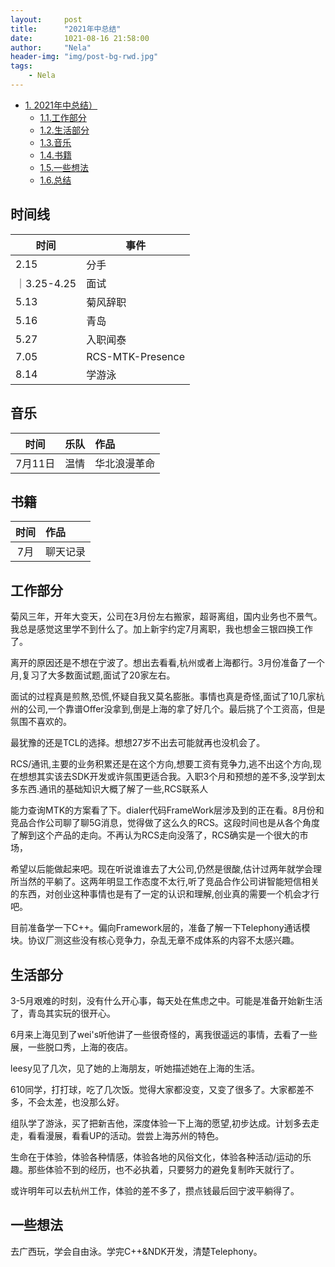 ```yaml
---
layout:     post
title:      "2021年中总结"
date:       1021-08-16 21:58:00
author:     "Nela"
header-img: "img/post-bg-rwd.jpg"
tags:
    - Nela
---
```


<!-- TOC -->

- [1. 2021年中总结）](#1--2021年中总结)
    - [1.1.工作部分](#工作部分)
    - [1.2.生活部分](#生活部分)
    - [1.3.音乐](#音乐)
    - [1.4.书籍](#书籍)
    - [1.5.一些想法](#一些想法)
    - [1.6.总结](#总结)
 
<!-- /TOC -->

## 时间线
  
| 时间      |     事件       |
| -------- | -------------- |
| 2.15      | 分手   |
｜3.25-4.25  | 面试|
| 5.13      | 菊风辞职      |
| 5.16      | 青岛      |
| 5.27      | 入职闻泰      |
| 7.05      | RCS-MTK-Presence      |
| 8.14      | 学游泳      |


## 音乐

| 时间                 |         乐队            | 作品                |
| :---------------------: | :----------------------- | :------------------ |
| 7月11日                   | 温情       | 华北浪漫革命       |


## 书籍

| 时间       | 作品       |
| :-------: | :---------|
| 7月        | 聊天记录|


## 工作部分

菊风三年，开年大变天，公司在3月份左右搬家，超哥离组，国内业务也不景气。我总是感觉这里学不到什么了。加上新宇约定7月离职，我也想金三银四换工作了。

离开的原因还是不想在宁波了。想出去看看,杭州或者上海都行。3月份准备了一个月,复习了大多数面试题,面试了20家左右。

面试的过程真是煎熬,恐慌,怀疑自我又莫名膨胀。事情也真是奇怪,面试了10几家杭州的公司,一个靠谱Offer没拿到,倒是上海的拿了好几个。最后挑了个工资高，但是氛围不喜欢的。

最犹豫的还是TCL的选择。想想27岁不出去可能就再也没机会了。

RCS/通讯,主要的业务积累还是在这个方向,想要工资有竞争力,逃不出这个方向,现在想想其实该去SDK开发或许氛围更适合我。入职3个月和预想的差不多,没学到太多东西.通讯的基础知识大概了解了一些,RCS联系人

能力查询MTK的方案看了下。dialer代码FrameWork层涉及到的正在看。8月份和竞品合作公司聊了聊5G消息，觉得做了这么久的RCS。这段时间也是从各个角度了解到这个产品的走向。不再认为RCS走向没落了，RCS确实是一个很大的市场，

希望以后能做起来吧。现在听说谁谁去了大公司,仍然是很酸,估计过两年就学会理所当然的平躺了。这两年明显工作态度不太行,听了竞品合作公司讲智能短信相关的东西，对创业这种事情也是有了一定的认识和理解,创业真的需要一个机会才行吧。

目前准备学一下C++。偏向Framework层的，准备了解一下Telephony通话模块。协议厂测这些没有核心竞争力，杂乱无章不成体系的内容不太感兴趣。

## 生活部分

3-5月艰难的时刻，没有什么开心事，每天处在焦虑之中。可能是准备开始新生活了，青岛其实玩的很开心。

6月来上海见到了wei's听他讲了一些很奇怪的，离我很遥远的事情，去看了一些展，一些脱口秀，上海的夜店。
 
leesy见了几次，见了她的上海朋友，听她描述她在上海的生活。

610同学，打打球，吃了几次饭。觉得大家都没变，又变了很多了。大家都差不多，不会太差，也没那么好。

组队学了游泳，买了把新吉他，深度体验一下上海的愿望,初步达成。计划多去走走，看看漫展，看看UP的活动。尝尝上海苏州的特色。

生命在于体验，体验各种情感，体验各地的风俗文化，体验各种活动/运动的乐趣。那些体验不到的经历，也不必执着，只要努力的避免复制昨天就行了。

或许明年可以去杭州工作，体验的差不多了，攒点钱最后回宁波平躺得了。

## 一些想法

去广西玩，学会自由泳。学完C++&NDK开发，清楚Telephony。